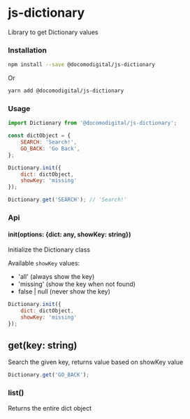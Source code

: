 # js-dictionary

Library to get Dictionary values

### Installation
```bash
npm install --save @docomodigital/js-dictionary
```
Or
```bash
yarn add @docomodigital/js-dictionary
```

### Usage
```javascript
import Dictionary from '@docomodigital/js-dictionary';

const dictObject = {
    SEARCH: 'Search!',
    GO_BACK: 'Go Back',
};

Dictionary.init({
    dict: dictObject,
    showKey: 'missing'
});

Dictionary.get('SEARCH'); // 'Search!'
```

### Api

#### init(options: {dict: any, showKey: string})
Initialize the Dictionary class

Available `showKey` values: 
* 'all' (always show the key) 
* 'missing' (show the key when not found) 
* false | null (never show the key)
```javascript
Dictionary.init({
    dict: dictObject,
    showKey: 'missing'
});
```

## get(key: string)
Search the given key, returns value based on showKey value
```javascript
Dictionary.get('GO_BACK');
```

### list()
Returns the entire dict object